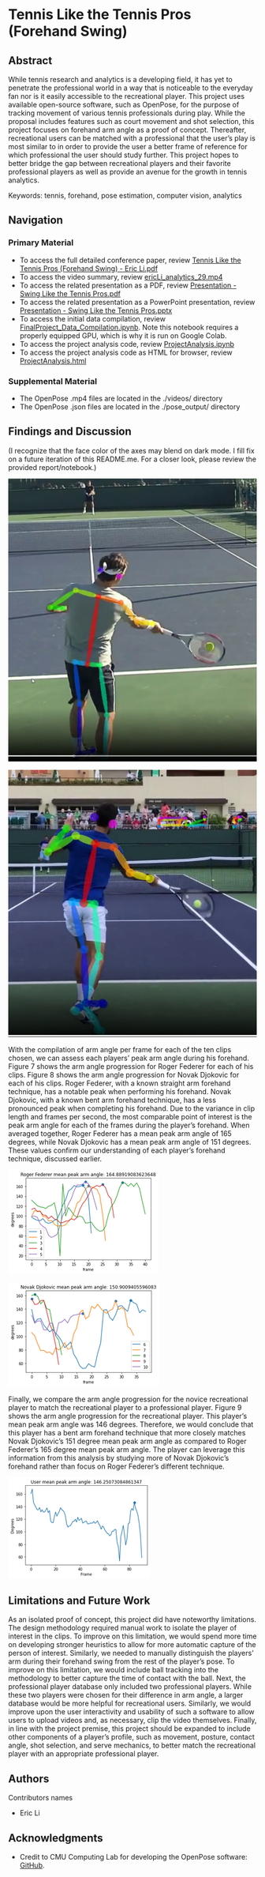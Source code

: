 # Tennis Like the Tennis Pros (Forehand Swing)

## Abstract
While tennis research and analytics is a developing field, it has yet to penetrate the professional 
world in a way that is noticeable to the everyday fan nor is it easily accessible to the recreational 
player. This project uses available open-source software, such as OpenPose, for the purpose of 
tracking movement of various tennis professionals during play. While the proposal includes 
features such as court movement and shot selection, this project focuses on forehand arm 
angle as a proof of concept. Thereafter, recreational users can be matched with a professional 
that the user’s play is most similar to in order to provide the user a better frame of reference for 
which professional the user should study further. This project hopes to better bridge the gap 
between recreational players and their favorite professional players as well as provide an 
avenue for the growth in tennis analytics.

Keywords: tennis, forehand, pose estimation, computer vision, analytics


## Navigation
### Primary Material
* To access the full detailed conference paper, review [Tennis Like the Tennis Pros (Forehand Swing) - Eric Li.pdf](https://github.com/itstooerli/tennis-analysis/blob/main/Tennis%20Like%20the%20Tennis%20Pros%20(Forehand%20Swing)%20-%20Eric%20Li.pdf)
* To access the video summary, review [ericLi_analytics_29.mp4](https://github.com/itstooerli/tennis-analysis/blob/main/ericLi_analytics_29.mp4)
* To access the related presentation as a PDF, review [Presentation - Swing Like the Tennis Pros.pdf](https://github.com/itstooerli/tennis-analysis/blob/main/Presentation%20-%20Swing%20Like%20the%20Tennis%20Pros.pdf)
* To access the related presentation as a PowerPoint presentation, review [Presentation - Swing Like the Tennis Pros.pptx](https://github.com/itstooerli/tennis-analysis/blob/main/Presentation%20-%20Swing%20Like%20the%20Tennis%20Pros.pptx)
* To access the initial data compilation, review [FinalProject_Data_Compilation.ipynb](https://github.com/itstooerli/tennis-analysis/blob/main/FinalProject_Data_Compilation.ipynb). Note this notebook requires a properly equipped GPU, which is why it is run on Google Colab.
* To access the project analysis code, review [ProjectAnalysis.ipynb](https://github.com/itstooerli/tennis-analysis/blob/main/ProjectAnalysis.ipynb)
* To access the project analysis code as HTML for browser, review [ProjectAnalysis.html](https://github.com/itstooerli/tennis-analysis/blob/main/ProjectAnalysis.html)

### Supplemental Material
* The OpenPose .mp4 files are located in the ./videos/ directory
* The OpenPose .json files are located in the ./pose_output/ directory

## Findings and Discussion
(I recognize that the face color of the axes may blend on dark mode. I fill fix on a future iteration of this README.me. For a closer look, please review the provided report/notebook.)

![rog_fed_openpose_example](/images/rog_fed_openpose_example.png)

![nov_djo_openpose_example](/images/nov_djo_openpose_example.png)

With the compilation of arm angle per frame for each of the ten clips chosen, we can assess each players’ peak arm angle during his forehand. Figure 7 shows the arm angle progression for Roger Federer for each of his clips. Figure 8 shows the arm angle progression for Novak Djokovic for each of his clips. Roger Federer, with a known straight arm forehand technique, has a notable peak when performing his forehand. Novak Djokovic, with a known bent arm forehand technique, has a less pronounced peak when completing his forehand. Due to the variance in clip length and frames per second, the most comparable point of interest is the peak arm angle for each of the frames during the player’s forehand. When averaged together, Roger Federer has a mean peak arm angle of 165 degrees, while Novak Djokovic has a mean peak arm angle of 151 degrees. These values confirm our understanding of each player’s forehand technique, discussed earlier.

![rog_fed_peak_arm_angle](/images/rog_fed_peak_arm_angle.png)

![nov_djo_peak_arm_angle](/images/nov_djo_peak_arm_angle.png)

Finally, we compare the arm angle progression for the novice recreational player to match the recreational player to a professional player. Figure 9 shows the arm angle progression for the recreational player. This player’s mean peak arm angle was 146 degrees. Therefore, we would conclude that this player has a bent arm forehand technique that more closely matches Novak Djokovic’s 151 degree mean peak arm angle as compared to Roger Federer’s 165 degree mean peak arm angle. The player can leverage this information from this analysis by studying more of Novak Djokovic’s forehand rather than focus on Roger Federer’s different technique.

![user_peak_arm_angle](/images/user_peak_arm_angle.png)

## Limitations and Future Work
As an isolated proof of concept, this project did have noteworthy limitations. The design methodology required manual work to isolate the player of interest in the clips. To improve on this limitation, we would spend more time on developing stronger heuristics to allow for more automatic capture of the person of interest. Similarly, we needed to manually distinguish the players’ arm during their forehand swing from the rest of the player’s pose. To improve on this limitation, we would include ball tracking into the methodology to better capture the time of contact with the ball. Next, the professional player database only included two professional players. While these two players were chosen for their difference in arm angle, a larger database would be more helpful for recreational users. Similarly, we would improve upon the user interactivity and usability of such a software to allow users to upload videos and, as necessary, clip the video themselves. Finally, in line with the project premise, this project should be expanded to include other components of a player’s profile, such as movement, posture, contact angle, shot selection, and serve mechanics, to better match the recreational player with an appropriate professional player.

## Authors

Contributors names
* Eric Li

## Acknowledgments

* Credit to CMU Computing Lab for developing the OpenPose software: [GitHub](https://github.com/CMU-Perceptual-Computing-Lab/openpose).